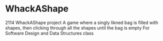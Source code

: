 # WhackAShape
2114 WhackAShape project
A game where a singly likned bag is filled with shapes,
then clicking through all the shapes until the bag is empty
For Software Design and Data Structures class

